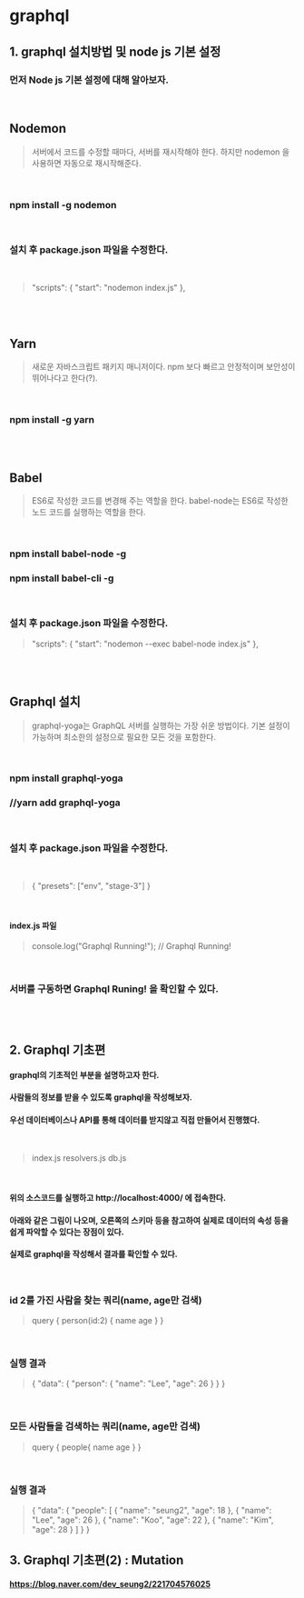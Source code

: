 # graphql

## 1. graphql 설치방법 및 node js 기본 설정

### 먼저 Node js 기본 설정에 대해 알아보자.

<br>

## Nodemon

> 서버에서 코드를 수정할 때마다, 서버를 재시작해야 한다.
> 하지만 nodemon 을 사용하면 자동으로 재시작해준다.

<br>

### npm install -g nodemon

<br>

### 설치 후 package.json 파일을 수정한다.

<br>

> "scripts": {
    "start": "nodemon index.js"
  },
  
<br>
<br>

## Yarn

> 새로운 자바스크립트 패키지 매니저이다. 
> npm 보다 빠르고 안정적이며 보안성이 뛰어나다고 한다(?).

<br>

### npm install -g yarn

<br>
<br>

## Babel
> ES6로 작성한 코드를 변경해 주는 역할을 한다. 
> babel-node는 ES6로 작성한 노드 코드를 실행하는 역할을 한다. 

<br>

### npm install babel-node -g
### npm install babel-cli -g

<br>

### 설치 후 package.json 파일을 수정한다.

> "scripts": {
    "start": "nodemon --exec babel-node index.js"
  },

<br>
<br>

## Graphql 설치

> graphql-yoga는 GraphQL 서버를 실행하는 가장 쉬운 방법이다.
> 기본 설정이 가능하며 최소한의 설정으로 필요한 모든 것을 포함한다.

<br>

### npm install graphql-yoga
### //yarn add graphql-yoga

<br>

### 설치 후 package.json 파일을 수정한다.

<br>

> {
  "presets": ["env", "stage-3"]
}

<br>

#### index.js 파일
> console.log("Graphql Running!");
> // Graphql Running!

<br>

### 서버를 구동하면 Graphql Runing! 을 확인할 수 있다.

<br>
<br>

## 2. Graphql 기초편
#### graphql의 기초적인 부분을 설명하고자 한다.
#### 사람들의 정보를 받을 수 있도록 graphql을 작성해보자.
#### 우선 데이터베이스나 API를 통해 데이터를 받지않고 직접 만들어서 진행했다.

<br>

> index.js
> resolvers.js
> db.js

<br>

#### 위의 소스코드를 실행하고 http://localhost:4000/ 에 접속한다.
#### 아래와 같은 그림이 나오며, 오른쪽의 스키마 등을 참고하여 실제로 데이터의 속성 등을 쉽게 파악할 수 있다는 장점이 있다.
#### 실제로 graphql을 작성해서 결과를 확인할 수 있다.

<br>

### id 2를 가진 사람을 찾는 쿼리(name, age만 검색)

> query {
  person(id:2) {
    name
    age
  }
}

<br>

### 실행 결과

> {
  "data": {
    "person": {
      "name": "Lee",
      "age": 26
    }
  }
}

<br>

### 모든 사람들을 검색하는 쿼리(name, age만 검색)

> query {
  people{
    name
    age
  }
}

<br>

### 실행 결과

> {
  "data": {
    "people": [
      {
        "name": "seung2",
        "age": 18
      },
      {
        "name": "Lee",
        "age": 26
      },
      {
        "name": "Koo",
        "age": 22
      },
      {
        "name": "Kim",
        "age": 28
      }
    ]
  }
}


## 3. Graphql 기초편(2) : Mutation
#### https://blog.naver.com/dev_seung2/221704576025 